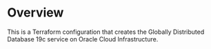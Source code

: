 # Overview
This is a Terraform configuration that creates the Globally Distributed Database 19c service on Oracle Cloud Infrastructure.